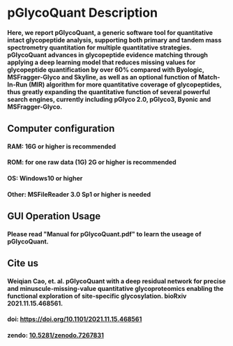 # pGlycoQuant Description
####  Here, we report pGlycoQuant, a generic software tool for quantitative intact glycopeptide analysis, supporting both primary and tandem mass spectrometry quantitation for multiple quantitative strategies. pGlycoQuant advances in glycopeptide evidence matching through applying a deep learning model that reduces missing values for glycopeptide quantification by over 60% compared with Byologic, MSFragger-Glyco and Skyline, as well as an optional function of Match-In-Run (MIR) algorithm for more quantitative coverage of glycopeptides, thus greatly expanding the quantitative function of several powerful search engines, currently including pGlyco 2.0, pGlyco3, Byonic and MSFragger-Glyco.

## Computer configuration
####  RAM: 16G or higher is recommended
####  ROM: for one raw data (1G) 2G or higher is recommended
####  OS: Windows10 or higher
####  Other: MSFileReader 3.0 Sp1 or higher is needed


## GUI Operation Usage
####  Please read "Manual for pGlycoQuant.pdf" to learn the useage of pGlycoQuant.

## Cite us
####  Weiqian Cao, et. al. pGlycoQuant with a deep residual network for precise and minuscule-missing-value quantitative glycoproteomics enabling the functional exploration of site-specific glycosylation. bioRxiv 2021.11.15.468561.
#### doi: https://doi.org/10.1101/2021.11.15.468561
#### zendo: [10.5281/zenodo.7267831](https://zenodo.org/record/7267831)
